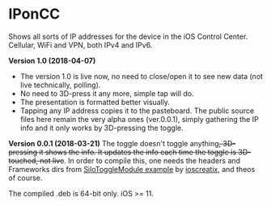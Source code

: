 # IPonCC
Shows all sorts of IP addresses for the device in the iOS Control Center. Cellular, WiFi and VPN, both IPv4 and IPv6.

**Version 1.0 (2018-04-07)**
* The version 1.0 is live now, no need to close/open it to see new data (not live technically, polling).
* No need to 3D-press it any more, simple tap will do.
* The presentation is formatted better visually.
* Tapping any IP address copies it to the pasteboard.
The public source files here remain the very alpha ones (ver.0.0.1), simply gathering the IP info and it only works by 3D-pressing the toggle.

**Version 0.0.1 (2018-03-21)**
The toggle doesn't toggle anything~~, 3D-pressing it shows the info. It updates the info each time the toggle is 3D-touched, not live~~.
In order to compile this, one needs the headers and Frameworks dirs from [SiloToggleModule example](https://github.com/ioscreatix/SiloToggleModule) by [ioscreatix](https://github.com/ioscreatix), and theos of course.

The compiled .deb is 64-bit only. iOS >= 11.
